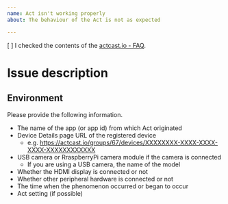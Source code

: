 ```yaml
---
name: Act isn't working properly
about: The behaviour of the Act is not as expected

---
```


[ ] I checked the contents of the [actcast.io - FAQ](https://actcast.io/docs/FAQ/RaspberryPi/).

# Issue description

## Environment
Please provide the following information.

- The name of the app (or app id) from which Act originated
- Device Details page URL of the registered device
    - e.g. https://actcast.io/groups/67/devices/XXXXXXXX-XXXX-XXXX-XXXX-XXXXXXXXXXXX
- USB camera or RraspberryPi camera module if the camera is connected
    - If you are using a USB camera, the name of the model
- Whether the HDMI display is connected or not
- Whether other peripheral hardware is connected or not
- The time when the phenomenon occurred or began to occur
- Act setting (if possible)

